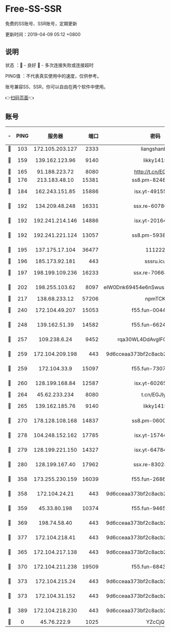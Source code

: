 # Free-SS-SSR

免费的SS账号、SSR账号，定期更新

更新时间：2019-04-09 05:12 +0800

## 说明

状态     ：🙂 - 良好 🙁 - 多次连接失败或连接超时

PING值   ：不代表真实使用中的速度，仅供参考。

账号兼容SS、SSR，你可以自由在两个软件中使用。

👉[扫码页面](https://liesauer.github.io/Free-SS-SSR/)👈

## 账号

|-|PING|服务器|端口|密码|加密方式|区域|
|:----:|:----:|:-----:|-----:|:----:|:----:|:----:|
|🙂|103|172.105.203.127|2333|liangshanbo|chacha20|JP|
|🙂|159|139.162.123.96|9140|likky1415|aes-256-cfb|JP|
|🙂|165|91.188.223.72|8080|http://t.cn/EGJIyrl|rc4-md5|RU|
|🙂|176|213.183.48.10|15381|ss8.pm-82487575|rc4-md5|RU|
|🙂|184|162.243.151.85|15886|isx.yt-49155174|aes-256-cfb|US|
|🙂|192|134.209.48.248|16331|ssx.re-60780251|aes-256-cfb|US|
|🙂|192|192.241.214.146|14886|isx.yt-20164849|aes-256-cfb|US|
|🙂|192|192.241.221.124|13057|ss8.pm-59380091|aes-256-cfb|US|
|🙂|195|137.175.17.104|36477|111222|aes-256-cfb|CN|
|🙂|196|185.173.92.181|443|sssru.icu|rc4-md5|RU|
|🙂|197|198.199.109.236|16233|ssx.re-70668248|aes-256-cfb|US|
|🙂|202|198.255.103.62|8097|eIW0Dnk69454e6nSwuspv9DmS201tQ0D|aes-256-cfb|US|
|🙂|217|138.68.233.12|57206|npmTCK|rc4-md5|US|
|🙂|240|172.104.49.207|15053|f55.fun-00442983|aes-256-cfb|SG|
|🙂|248|139.162.51.39|14582|f55.fun-66240156|aes-256-cfb|SG|
|🙂|257|109.238.6.24|9452|rqa30WL4DdAvgIFG6Fs3znzTa|aes-256-cfb|FR|
|🙂|259|172.104.209.198|443|9d6cceaa373bf2c8acb22e60b6a58be6|aes-256-cfb|US|
|🙂|259|172.104.33.9|15097|f55.fun-73077519|aes-256-cfb|SG|
|🙂|260|128.199.168.84|12587|isx.yt-60265263|aes-256-cfb|SG|
|🙂|264|45.62.233.234|8080|t.cn/EGJIyrl|rc4-md5|CA|
|🙂|265|139.162.185.76|9140|likky1415|aes-256-cfb|DE|
|🙂|270|178.128.108.168|14837|ss8.pm-06000886|aes-256-cfb|SG|
|🙂|278|104.248.152.162|17785|isx.yt-15744802|aes-256-cfb|SG|
|🙂|279|128.199.221.150|14327|isx.yt-64784578|aes-256-cfb|SG|
|🙂|280|128.199.167.40|17962|ssx.re-83028997|aes-256-cfb|SG|
|🙂|358|173.255.230.159|16039|f55.fun-26864065|aes-256-cfb|US|
|🙂|358|172.104.24.21|443|9d6cceaa373bf2c8acb22e60b6a58be6|aes-256-cfb|US|
|🙂|359|45.33.80.198|10374|f55.fun-94658580|aes-256-cfb|US|
|🙂|369|198.74.58.40|443|9d6cceaa373bf2c8acb22e60b6a58be6|aes-256-cfb|US|
|🙂|377|172.104.218.41|443|9d6cceaa373bf2c8acb22e60b6a58be6|aes-256-cfb|US|
|🙂|365|172.104.217.138|443|9d6cceaa373bf2c8acb22e60b6a58be6|aes-256-cfb|US|
|🙂|370|172.104.211.238|19509|f55.fun-68433460|aes-256-cfb|US|
|🙂|373|172.104.215.24|443|9d6cceaa373bf2c8acb22e60b6a58be6|aes-256-cfb|US|
|🙂|373|172.104.31.152|443|9d6cceaa373bf2c8acb22e60b6a58be6|aes-256-cfb|US|
|🙁|389|172.104.218.230|443|9d6cceaa373bf2c8acb22e60b6a58be6|aes-256-cfb|US|
|🙁|0|45.76.222.9|1025|YZcCjQ|rc4-md5|JP|
